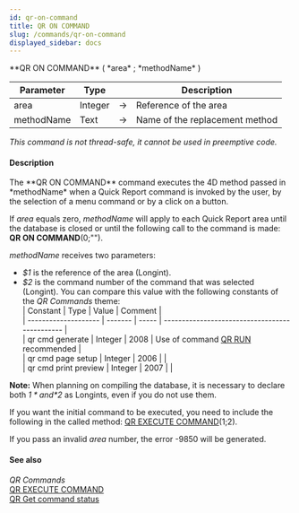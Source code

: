 ```yaml
---
id: qr-on-command
title: QR ON COMMAND
slug: /commands/qr-on-command
displayed_sidebar: docs
---
```


<!--REF #_command_.QR ON COMMAND.Syntax-->**QR ON COMMAND** ( *area* ; *methodName* )<!-- END REF-->
<!--REF #_command_.QR ON COMMAND.Params-->
| Parameter | Type |  | Description |
| --- | --- | --- | --- |
| area | Integer | &#8594;  | Reference of the area |
| methodName | Text | &#8594;  | Name of the replacement method |

<!-- END REF-->

*This command is not thread-safe, it cannot be used in preemptive code.*


#### Description 

<!--REF #_command_.QR ON COMMAND.Summary-->The **QR ON COMMAND** command executes the 4D method passed in *methodName* when a Quick Report command is invoked by the user, by the selection of a menu command or by a click on a button.<!-- END REF-->

If *area* equals zero, *methodName* will apply to each Quick Report area until the database is closed or until the following call to the command is made: **QR ON COMMAND**(0;"").

*methodName* receives two parameters:

* *$1* is the reference of the area (Longint).
* *$2* is the command number of the command that was selected (Longint). You can compare this value with the following constants of the *QR Commands* theme:  
| Constant             | Type    | Value | Comment                                        |  
| -------------------- | ------- | ----- | ---------------------------------------------- |  
| qr cmd generate      | Integer | 2008  | Use of command [QR RUN](qr-run.md) recommended |  
| qr cmd page setup    | Integer | 2006  |                                                |  
| qr cmd print preview | Integer | 2007  |                                                |

**Note:** When planning on compiling the database, it is necessary to declare both *$1* and *$2* as Longints, even if you do not use them.

If you want the initial command to be executed, you need to include the following in the called method: [QR EXECUTE COMMAND](qr-execute-command.md)($1;$2).

If you pass an invalid *area* number, the error -9850 will be generated.

#### See also 

*QR Commands*  
[QR EXECUTE COMMAND](qr-execute-command.md)  
[QR Get command status](qr-get-command-status.md)  
